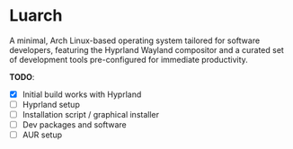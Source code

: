 # Luarch

A minimal, Arch Linux-based operating system tailored for software developers, featuring the Hyprland Wayland compositor and a curated set of development tools pre-configured for immediate productivity.

**TODO**:

- [x] Initial build works with Hyprland
- [ ] Hyprland setup
- [ ] Installation script / graphical installer
- [ ] Dev packages and software
- [ ] AUR setup
